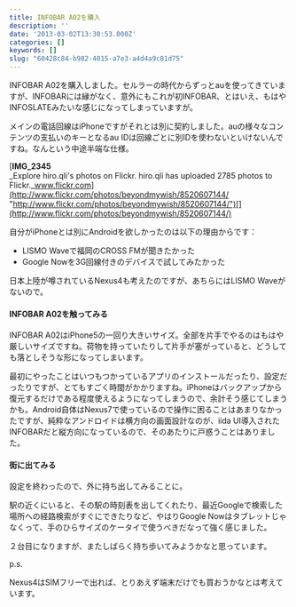 ```yaml
---
title: INFOBAR A02を購入
description: ''
date: '2013-03-02T13:30:53.000Z'
categories: []
keywords: []
slug: "60428c84-b982-4015-a7e3-a4d4a9c81d75"
---
```

INFOBAR A02を購入しました。セルラーの時代からずっとauを使ってきていますが、INFOBARには縁がなく、意外にもこれが初INFOBAR、とはいえ、もはやINFOSLATEみたいな感じになってしまっていますが。

メインの電話回線はiPhoneですがそれとは別に契約しました。auの様々なコンテンツの支払いのキーとなるau IDは回線ごとに別IDを使わないといけないんですね。なんという中途半端な仕様。

[**IMG\_2345**  
_Explore hiro.qli's photos on Flickr. hiro.qli has uploaded 2785 photos to Flickr._www.flickr.com](http://www.flickr.com/photos/beyondmywish/8520607144/ "http://www.flickr.com/photos/beyondmywish/8520607144/")[](http://www.flickr.com/photos/beyondmywish/8520607144/)

自分がiPhoneとは別にAndroidを欲しかったのは以下の理由からです：

*   LISMO Waveで福岡のCROSS FMが聞きたかった
*   Google Nowを3G回線付きのデバイスで試してみたかった

日本上陸が噂されているNexus4も考えたのですが、あちらにはLISMO Waveがないので。

#### INFOBAR A02を触ってみる

INFOBAR A02はiPhone5の一回り大きいサイズ。全部を片手でやるのはもはや厳しいサイズですね。荷物を持っていたりして片手が塞がっていると、どうしても落としそうな形になってしまいます。

最初にやったことはいつもつかっているアプリのインストールだったり、設定だったりですが、とてもすごく時間がかかりますね。iPhoneはバックアップから復元するだけである程度使えるようになってしまうので、余計そう感じてしまうかも。Android自体はNexus7で使っているので操作に困ることはあまりなかったですが、純粋なアンドロイドは横方向の画面設計なのが、iida UI導入されたINFOBARだと縦方向になっているので、そのあたりに戸惑うことはありました。

#### 街に出てみる

設定を終わったので、外に持ち出してみることに。  
  
駅の近くにいると、その駅の時刻表を出してくれたり、最近Googleで検索した場所への経路検索がすぐにできたりなど、やはりGoogle Nowはタブレットじゃなくって、手のひらサイズのケータイで使うべきだなって強く感じました。

２台目になりますが、またしばらく持ち歩いてみようかなと思っています。

p.s.  
  
Nexus4はSIMフリーで出れば、とりあえず端末だけでも買おうかなとは考えています。